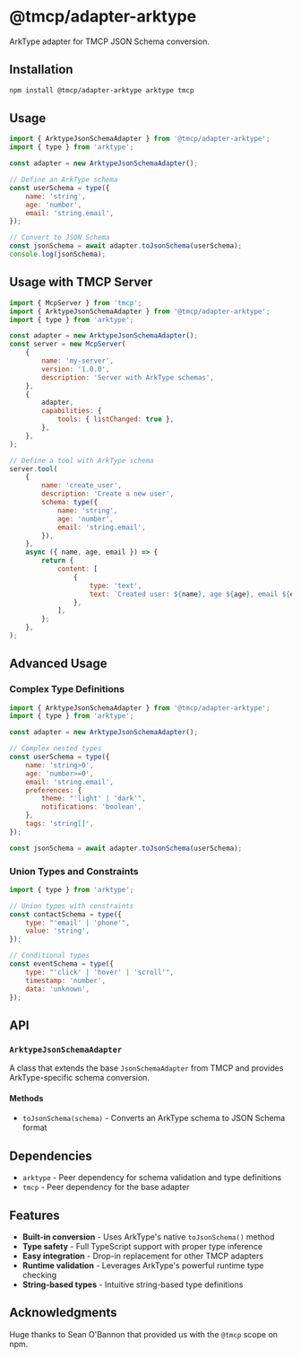 # @tmcp/adapter-arktype

ArkType adapter for TMCP JSON Schema conversion.

## Installation

```bash
npm install @tmcp/adapter-arktype arktype tmcp
```

## Usage

```javascript
import { ArktypeJsonSchemaAdapter } from '@tmcp/adapter-arktype';
import { type } from 'arktype';

const adapter = new ArktypeJsonSchemaAdapter();

// Define an ArkType schema
const userSchema = type({
	name: 'string',
	age: 'number',
	email: 'string.email',
});

// Convert to JSON Schema
const jsonSchema = await adapter.toJsonSchema(userSchema);
console.log(jsonSchema);
```

## Usage with TMCP Server

```javascript
import { McpServer } from 'tmcp';
import { ArktypeJsonSchemaAdapter } from '@tmcp/adapter-arktype';
import { type } from 'arktype';

const adapter = new ArktypeJsonSchemaAdapter();
const server = new McpServer(
	{
		name: 'my-server',
		version: '1.0.0',
		description: 'Server with ArkType schemas',
	},
	{
		adapter,
		capabilities: {
			tools: { listChanged: true },
		},
	},
);

// Define a tool with ArkType schema
server.tool(
	{
		name: 'create_user',
		description: 'Create a new user',
		schema: type({
			name: 'string',
			age: 'number',
			email: 'string.email',
		}),
	},
	async ({ name, age, email }) => {
		return {
			content: [
				{
					type: 'text',
					text: `Created user: ${name}, age ${age}, email ${email}`,
				},
			],
		};
	},
);
```

## Advanced Usage

### Complex Type Definitions

```javascript
import { ArktypeJsonSchemaAdapter } from '@tmcp/adapter-arktype';
import { type } from 'arktype';

const adapter = new ArktypeJsonSchemaAdapter();

// Complex nested types
const userSchema = type({
	name: 'string>0',
	age: 'number>=0',
	email: 'string.email',
	preferences: {
		theme: "'light' | 'dark'",
		notifications: 'boolean',
	},
	tags: 'string[]',
});

const jsonSchema = await adapter.toJsonSchema(userSchema);
```

### Union Types and Constraints

```javascript
import { type } from 'arktype';

// Union types with constraints
const contactSchema = type({
	type: "'email' | 'phone'",
	value: 'string',
});

// Conditional types
const eventSchema = type({
	type: "'click' | 'hover' | 'scroll'",
	timestamp: 'number',
	data: 'unknown',
});
```

## API

### `ArktypeJsonSchemaAdapter`

A class that extends the base `JsonSchemaAdapter` from TMCP and provides ArkType-specific schema conversion.

#### Methods

- `toJsonSchema(schema)` - Converts an ArkType schema to JSON Schema format

## Dependencies

- `arktype` - Peer dependency for schema validation and type definitions
- `tmcp` - Peer dependency for the base adapter

## Features

- **Built-in conversion** - Uses ArkType's native `toJsonSchema()` method
- **Type safety** - Full TypeScript support with proper type inference
- **Easy integration** - Drop-in replacement for other TMCP adapters
- **Runtime validation** - Leverages ArkType's powerful runtime type checking
- **String-based types** - Intuitive string-based type definitions

## Acknowledgments

Huge thanks to Sean O'Bannon that provided us with the `@tmcp` scope on npm.
